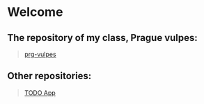 # Welcome

## The repository of my class, Prague vulpes:
>[prg-vulpes](https://github.com/green-fox-academy/prg-vulpes-syllabus)

##  Other repositories:
>[TODO App](https://github.com/dypher91/todo-app)